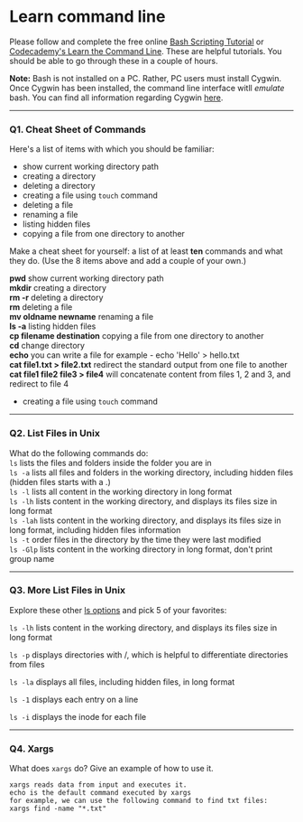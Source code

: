 # Learn command line

Please follow and complete the free online [Bash Scripting Tutorial](https://ryanstutorials.net/bash-scripting-tutorial/) or [Codecademy's Learn the Command Line](https://www.codecademy.com/learn/learn-the-command-line). These are helpful tutorials. You should be able to go through these in a couple of hours.

**Note:** Bash is not installed on a PC. Rather, PC users must install Cygwin. Once Cygwin has been installed, the command line interface witll _emulate_ bash. You can find all information regarding Cygwin [here](https://www.cygwin.com/).

---

### Q1.  Cheat Sheet of Commands  

Here's a list of items with which you should be familiar:  
* show current working directory path
* creating a directory
* deleting a directory
* creating a file using `touch` command
* deleting a file
* renaming a file
* listing hidden files
* copying a file from one directory to another

Make a cheat sheet for yourself: a list of at least **ten** commands and what they do.  (Use the 8 items above and add a couple of your own.)  

**pwd** show current working directory path  
**mkdir** creating a directory  
**rm -r** deleting a directory  
**rm** deleting a file  
**mv oldname newname** renaming a file  
**ls -a** listing hidden files  
**cp filename destination** copying a file from one directory to another  
**cd** change directory  
**echo** you can write a file for example - echo 'Hello' > hello.txt  
**cat file1.txt > file2.txt** redirect the standard output from one file to another  
**cat file1 file2 file3 > file4** will concatenate content from files 1, 2 and 3, and redirect to file 4  
* creating a file using `touch` command

---

### Q2.  List Files in Unix   

What do the following commands do:  
`ls`  lists the files and folders inside the folder you are in  
`ls -a`  lists all files and folders in the working directory, including hidden files (hidden files starts with a .)  
`ls -l`  lists all content in the working directory in long format  
`ls -lh`  lists content in the working directory, and displays its files size in long format  
`ls -lah`  lists content in the working directory, and displays its files size in long format, including hidden files information  
`ls -t`  order files in the directory by the time they were last modified  
`ls -Glp`  lists content in the working directory in long format, don't print group name  

---

### Q3.  More List Files in Unix  

Explore these other [ls options](http://www.techonthenet.com/unix/basic/ls.php) and pick 5 of your favorites:


`ls -lh` lists content in the working directory, and displays its files size in long format

`ls -p` displays directories with /, which is helpful to differentiate directories from files

`ls -la` displays all files, including hidden files, in long format

`ls -1` displays each entry on a line

`ls -i` displays the inode for each file


---

### Q4.  Xargs   

What does `xargs` do? Give an example of how to use it.

```
xargs reads data from input and executes it.  
echo is the default command executed by xargs  
for example, we can use the following command to find txt files:  
xargs find -name "*.txt"
```
